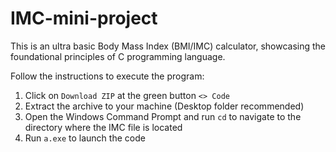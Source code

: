 # IMC-mini-project

This is an ultra basic Body Mass Index (BMI/IMC) calculator, showcasing the foundational principles of C programming language.


Follow the instructions to execute the program:

1.   Click on `Download ZIP` at the green button `<> Code`
2.   Extract the archive to your machine (Desktop folder recommended)
3.   Open the Windows Command Prompt and run `cd` to navigate to the directory where the IMC file is located
4.   Run `a.exe` to launch the code    
